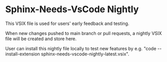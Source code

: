 # Sphinx-Needs-VsCode Nightly

This VSIX file is used for users' early feedback and testing.

When new changes pushed to main branch or pull requests, a nightly VSIX file will be created and store here.

User can install this nightly file locally to test new features by e.g. "code --install-extension sphinx-needs-vscode-nightly-latest.vsix".
